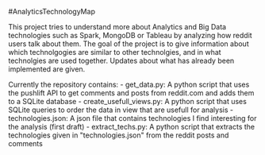 #AnalyticsTechnologyMap

This project tries to understand more about Analytics and Big Data technologies such as Spark, MongoDB or Tableau by analyzing how reddit users talk about them. The goal of the project is to give information about which technolgogies are similar to other technolgies, and in what technolgies are used together. Updates about what has already been implemented are given.

Currently the repository contains:
    - get_data.py: A python script that uses the pushlift API to get comments and posts from reddit.com and adds them to a SQLite database
    - create_usefull_views.py: A python script that uses SQLite queries to order the data in view that are usefull for analysis
    - technologies.json: A json file that contains technologies I find interesting for the analysis (first draft)
    - extract_techs.py: A python script that extracts the technologies given in "technologies.json" from the reddit posts and comments